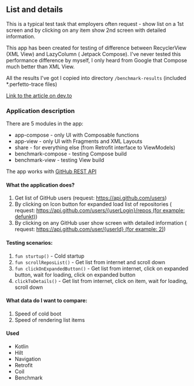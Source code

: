 ## List and details

This is a typical test task that employers often request - show list on a 1st screen and by clicking
on any item show 2nd screen with detailed information.

This app has been created for testing of difference between RecyclerView (XML View) and LazyColumn (
Jetpack Compose). I've never tested this performance difference by myself, I only heard from Google
that Compose much better than XML View.

All the results I've got I copied into directory `/benchmark-results` (included *.perfetto-trace
files)

[Link to the article on dev.to](https://dev.to/mardsoul/recyclerview-vs-lazycolumn-5g6g)

### Application description

There are 5 modules in the app:

- app-compose - only UI with Composable functions
- app-view - only UI with Fragments and XML Layouts
- share - for everything else (from Retrofit interface to ViewModels)
- benchmark-compose - testing Compose build
- benchmark-view - testing View build

The app works with [GitHub REST API](https://docs.github.com/en/rest)

#### What the application does?

1. Get list of GitHub users (request: https://api.github.com/users)
2. By clicking on Icon button for expanded load list of repositories (
   request: [https://api.github.com/users/{userLogin}/repos (for example: defunkt)](https://api.github.com/users/defunkt/repos))
3. By clicking on any GitHub user show screen with detailed information (
   request: [https://api.github.com/user/{userId} (for example: 2)](https://api.github.com/user/2))

#### Testing scenarios:

1. `fun sturtup()` - Cold startup
2. `fun scrollReposList()` - Get list from internet and scroll down
3. `fun clickOnExpandedButton()` - Get list from internet, click on expanded button, wait for
   loading, click on expanded button
4. `clickToDetails()` - Get list from internet, click on item, wait for loading, scroll down

#### What data do I want to compare:

1. Speed of cold boot
2. Speed of rendering list items

#### Used

- Kotlin
- Hilt
- Navigation
- Retrofit
- Coil
- Benchmark